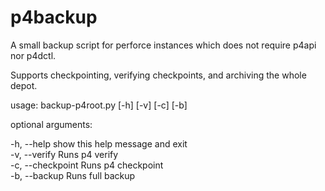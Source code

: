 # p4backup
A small backup script for perforce instances which does not require p4api nor p4dctl.

Supports checkpointing, verifying checkpoints, and archiving the whole depot.

usage: backup-p4root.py [-h] [-v] [-c] [-b]

optional arguments:

  -h, --help        show this help message and exit  
  -v, --verify      Runs p4 verify  
  -c, --checkpoint  Runs p4 checkpoint  
  -b, --backup      Runs full backup
